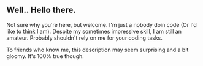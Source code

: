 <h2>Well.. Hello there.</h2> Not sure why you're here, but welcome. I'm just a nobody doin code (Or I'd like to think I am).
Despite my sometimes impressive skill, I am still an amateur. Probably shouldn't rely on me for your coding tasks.

To friends who know me, this description may seem surprising and a bit gloomy. It's 100% true though.

<!---
What are you doing looking over here?
Ya tryina see some secrets? Haha!
--->
